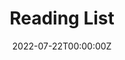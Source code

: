---
title: "Reading List"  # Add a page title.
summary: "Reading list"  # Add a page description.
date: "2022-07-22T00:00:00Z"  # Add today's date.
type: "widget_page"  # Page type is a Widget Page
---